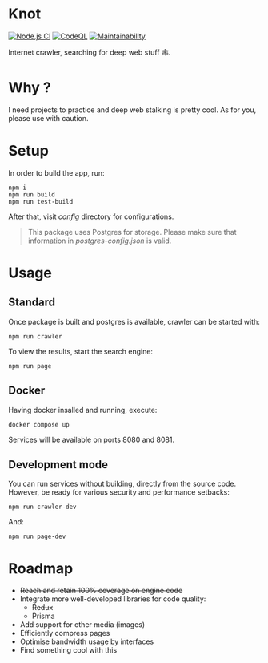 # Knot

[![Node.js CI](https://github.com/TrashBinNp2019/knot/actions/workflows/main.yml/badge.svg?branch=master)](https://github.com/TrashBinNp2019/knot/actions/workflows/main.yml) 
[![CodeQL](https://github.com/TrashBinNp2019/knot/actions/workflows/codeql.yml/badge.svg)](https://github.com/TrashBinNp2019/knot/actions/workflows/codeql.yml)
[![Maintainability](https://api.codeclimate.com/v1/badges/08439d9f9a68256640f1/maintainability)](https://codeclimate.com/github/TrashBinNp2019/knot/maintainability)
  
Internet crawler, searching for deep web stuff 🕸️.

# Why ?

I need projects to practice and deep web stalking is pretty cool. As for you, please use with caution.

# Setup

In order to build the app, run:
```
npm i
npm run build
npm run test-build
```
After that, visit _config_ directory for configurations.  
> This package uses Postgres for storage. Please make sure that information in _postgres-config.json_ is valid.

# Usage

## Standard

Once package is built and postgres is available, crawler can be started with:
```
npm run crawler
```
To view the results, start the search engine:
```
npm run page
```

## Docker

Having docker insalled and running, execute:
```
docker compose up
```
Services will be available on ports 8080 and 8081.

## Development mode

You can run services without building, directly from the source code.
However, be ready for various security and performance setbacks:
```
npm run crawler-dev
```
And:
```
npm run page-dev
```

# Roadmap

- ~~Reach and retain 100% coverage on engine code~~
- Integrate more well-developed libraries for code quality:
  - ~~Redux~~
  - Prisma
- ~~Add support for other media (images)~~
- Efficiently compress pages
- Optimise bandwidth usage by interfaces
- Find something cool with this
